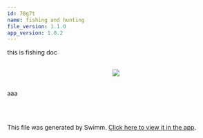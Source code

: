 ```yaml
---
id: 78g7t
name: fishing and hunting
file_version: 1.1.0
app_version: 1.0.2
---
```


this is fishing doc

<br/>

<div align="center"><img src="https://firebasestorage.googleapis.com/v0/b/swimm-dev-content/o/repositories%2FZ2l0aHViJTNBJTNBdDElM0ElM0FlcmFuLXN3aW1t%2F6caf7740-42ce-445d-941d-0c887fe7ce24.png?alt=media&token=07410940-015b-4c57-95da-d3b51c8d84dc" style="width:'50%'"/></div>

<br/>

aaa

<br/>

<br/>

This file was generated by Swimm. [Click here to view it in the app](http://localhost:5000/repos/Z2l0aHViJTNBJTNBdDElM0ElM0FlcmFuLXN3aW1t/docs/78g7t).
